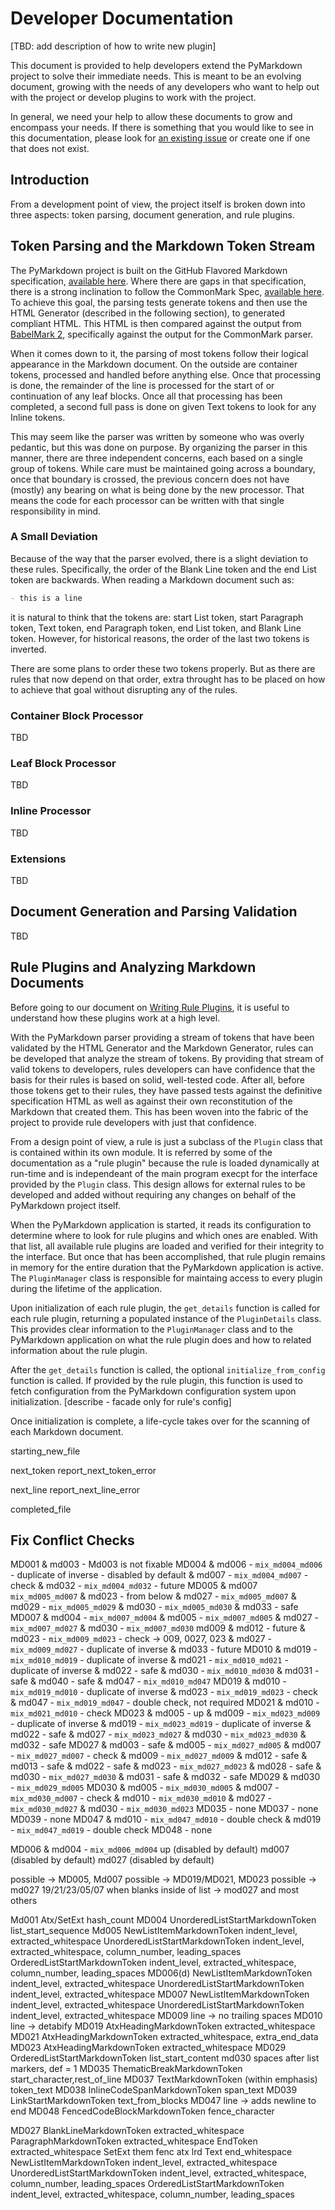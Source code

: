 # Developer Documentation

[TBD: add description of how to write new plugin]

This document is provided to help developers extend the PyMarkdown project to
solve their immediate needs.  This is meant to be an evolving document, growing
with the needs of any developers who want to help out with the project or
develop plugins to work with the project.

In general, we need your help to allow these documents to grow and encompass
your needs.  If there is something that you would like to see in this
documentation, please look for
[an existing issue](https://github.com/jackdewinter/pymarkdown/issues)
or create one if one that does not exist.

## Introduction

From a development point of view, the project itself is broken down into three
aspects: token parsing, document generation, and rule plugins.

## Token Parsing and the Markdown Token Stream

The PyMarkdown project is built on the GitHub Flavored Markdown specification,
[available here](https://github.github.com/gfm/).  Where there are gaps in
that specification, there is a strong inclination to follow the CommonMark
Spec, [available here](https://spec.commonmark.org/).  To achieve this goal,
the parsing tests generate tokens and then use the HTML Generator (described
in the following section), to generated compliant HTML.  This HTML is then
compared against the output from
[BabelMark 2](https://johnmacfarlane.net/babelmark2/), specifically against
the output for the CommonMark parser.

When it comes down to it, the parsing of most tokens follow their logical
appearance in the Markdown document.  On the outside are container tokens,
processed and handled before anything else.  Once that processing is done,
the remainder of the line is processed for the start of or continuation of
any leaf blocks.  Once all that processing has been completed, a second full
pass is done on given Text tokens to look for any Inline tokens.

This may seem like the parser was written by someone who was overly pedantic,
but this was done on purpose.  By organizing the parser in this manner, there
are three independent concerns, each based on a single group of tokens. While
care must be maintained going across a boundary, once that boundary is crossed,
the previous concern does not have (mostly) any bearing on what is being done
by the new processor.  That means the code for each processor can be written
with that single responsibility in mind.

### A Small Deviation

Because of the way that the parser evolved, there is a slight deviation to
these rules.  Specifically, the order of the Blank Line token and the end
List token are backwards.  When reading a Markdown document such as:

```Markdown
- this is a line

```

it is natural to think that the tokens are: start List token, start Paragraph
token, Text token, end Paragraph token, end List token, and Blank Line token.
However, for historical reasons, the order of the last two tokens is inverted.

There are some plans to order these two tokens properly. But as there are rules
that now depend on that order, extra throught has to be placed on how to
achieve that goal without disrupting any of the rules.

### Container Block Processor

TBD

### Leaf Block Processor

TBD

### Inline Processor

TBD

### Extensions

TBD

## Document Generation and Parsing Validation

TBD

## Rule Plugins and Analyzing Markdown Documents

Before going to our document on
[Writing Rule Plugins](writing_rule_plugins.md),
it is useful to understand how these plugins work at a high level.

With the PyMarkdown parser providing a stream of tokens that have been
validated by the HTML Generator and the Markdown Generator, rules can be
developed that analyze the stream of tokens.  By providing that stream of
valid tokens to developers, rules developers can have confidence that the
basis for their rules is based on solid, well-tested code.  After all, before
those tokens get to their rules, they have passed tests against the definitive
specification HTML as well as against their own reconstitution of the Markdown
that created them.  This has been woven into the fabric of the project to
provide rule developers with just that confidence.

From a design point of view, a rule is just a subclass of the `Plugin`
class that is contained within its own module.  It is referred by some of the
documentation as a "rule plugin" because the rule is loaded dynamically at
run-time and is independeant of the main program execpt for the interface
provided by the `Plugin` class.  This design allows for external rules to be
developed and added without requiring any changes on behalf of the PyMarkdown
project itself.

When the PyMarkdown application is started, it reads its configuration to
determine where to look for rule plugins and which ones are enabled. With that
list, all available rule plugins are loaded and verified for their integrity
to the interface.  But once that has been accomplished, that rule plugin
remains in memory for the entire duration that the PyMarkdown application is
active.  The `PluginManager` class is responsible for maintaing access to
every plugin during the lifetime of the application.

Upon initialization of each rule plugin, the `get_details` function is called
for each rule plugin, returning a populated instance of the `PluginDetails`
class.  This provides clear information to the `PluginManager` class and to the
PyMarkdown application on what the rule plugin does and how to related
information about the rule plugin.

After the `get_details` function is called, the optional `initialize_from_config`
function is called.  If provided by the rule plugin, this function is used to
fetch configuration from the PyMarkdown configuration system upon initialization.
[describe - facade only for rule's config]

Once initialization is complete, a life-cycle takes over for the scanning
of each Markdown document.

starting_new_file

next_token
report_next_token_error

next_line
report_next_line_error

completed_file

## Fix Conflict Checks

MD001 & md003 - Md003 is not fixable
MD004 & md006 - `mix_md004_md006` - duplicate of inverse - disabled by default
      & md007 - `mix_md004_md007` - check
      & md032 - `mix_md004_md032` - future
MD005 & md007 `mix_md005_md007`
      & md023 - from below
      & md027 - `mix_md005_md007`
      & md029 - `mix_md005_md029`
      & md030 - `mix_md005_md030`
      & md033 - safe
MD007 & md004 - `mix_md007_md004`
      & md005 - `mix_md007_md005`
      & md027 - `mix_md007_md027`
      & md030 - `mix_md007_md030`
md009 & md012 - future
      & md023 - `mix_md009_md023` - check -> 009, 0027, 023
      & md027 - `mix_md009_md027` - duplicate of inverse
      & md033 - future
MD010 & md019 - `mix_md010_md019` - duplicate of inverse
      & md021 - `mix_md010_md021` - duplicate of inverse
      & md022 - safe
      & md030 - `mix_md010_md030`
      & md031 - safe
      & md040 - safe
      & md047 - `mix_md010_md047`
MD019 & md010 - `mix_md019_md010` - duplicate of inverse
      & md023 - `mix_md019_md023` - check
      & md047 - `mix_md019_md047` - double check, not required
MD021 & md010 - `mix_md021_md010` - check
MD023 & md005 - up
      & md009 - `mix_md023_md009` - duplicate of inverse
      & md019 - `mix_md023_md019` - duplicate of inverse
      & md022 - safe
      & md027 - `mix_md023_md027`
      & md030 - `mix_md023_md030`
      & md032 - safe
MD027 & md003 - safe
      & md005 - `mix_md027_md005`
      & md007 - `mix_md027_md007` - check
      & md009 - `mix_md027_md009`
      & md012 - safe
      & md013 - safe
      & md022 - safe
      & md023 - `mix_md027_md023`
      & md028 - safe
      & md030 - `mix_md027_md030`
      & md031 - safe
      & md032 - safe
MD029 & md030 - `mix_md029_md005`
MD030 & md005 - `mix_md030_md005`
      & md007 - `mix_md030_md007` - check
      & md010 - `mix_md030_md010`
      & md027 - `mix_md030_md027`
      & md030 - `mix_md030_md023`
MD035 - none
MD037 - none
MD039 - none
MD047 & md010 - `mix_md047_md010` - double check
      & md019 - `mix_md047_md019` - double check
MD048 - none

MD006 & md004 - `mix_md006_md004` up            (disabled by default)
        md007                 (disabled by default)
        md027                 (disabled by default)

possible -> MD005, Md007
possible -> MD019/MD021, MD023
possible -> md027 19/21/23/05/07 when blanks inside of list
         -> mod027 and most others

Md001 Atx/SetExt hash_count
MD004 UnorderedListStartMarkdownToken list_start_sequence
Md005 NewListItemMarkdownToken indent_level, extracted_whitespace
      UnorderedListStartMarkdownToken indent_level, extracted_whitespace, column_number, leading_spaces
      OrderedListStartMarkdownToken indent_level, extracted_whitespace, column_number, leading_spaces
MD006(d) NewListItemMarkdownToken indent_level, extracted_whitespace
      UnorderedListStartMarkdownToken indent_level, extracted_whitespace
MD007 NewListItemMarkdownToken indent_level, extracted_whitespace
      UnorderedListStartMarkdownToken indent_level, extracted_whitespace
MD009 line -> no trailing spaces
MD010 line -> detabify
MD019 AtxHeadingMarkdownToken extracted_whitespace
MD021 AtxHeadingMarkdownToken extracted_whitespace, extra_end_data
MD023 AtxHeadingMarkdownToken extracted_whitespace
MD029 OrderedListStartMarkdownToken list_start_content
md030 spaces after list markers, def = 1
MD035 ThematicBreakMarkdownToken start_character,rest_of_line
MD037 TextMarkdownToken (within emphasis) token_text
MD038 InlineCodeSpanMarkdownToken span_text
MD039 LinkStartMarkdownToken text_from_blocks
MD047 line -> adds newline to end
MD048 FencedCodeBlockMarkdownToken fence_character

MD027   BlankLineMarkdownToken extracted_whitespace
        ParagraphMarkdownToken extracted_whitespace
        EndToken extracted_whitespace
        SetExt
        them
        fenc
        atx
        lrd
        Text end_whitespace
       NewListItemMarkdownToken indent_level, extracted_whitespace
      UnorderedListStartMarkdownToken indent_level, extracted_whitespace, column_number, leading_spaces
      OrderedListStartMarkdownToken indent_level, extracted_whitespace, column_number, leading_spaces
